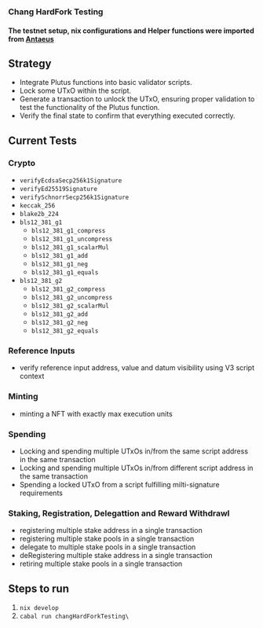 ### Chang HardFork Testing

#### The testnet setup, nix configurations and Helper functions were imported from [Antaeus](https://github.com/IntersectMBO/antaeus/)

## Strategy
- Integrate Plutus functions into basic validator scripts.
- Lock some UTxO within the script.
- Generate a transaction to unlock the UTxO, ensuring proper validation to test the functionality of the Plutus function.
- Verify the final state to confirm that everything executed correctly.

## Current Tests
### Crypto 
- `verifyEcdsaSecp256k1Signature`
- `verifyEd25519Signature`
- `verifySchnorrSecp256k1Signature` 
- `keccak_256`
- `blake2b_224`
- `bls12_381_g1`
  - `bls12_381_g1_compress` 
  - `bls12_381_g1_uncompress`
  - `bls12_381_g1_scalarMul`
  - `bls12_381_g1_add`
  - `bls12_381_g1_neg`
  - `bls12_381_g1_equals`
- `bls12_381_g2`
  - `bls12_381_g2_compress` 
  - `bls12_381_g2_uncompress`
  - `bls12_381_g2_scalarMul`
  - `bls12_381_g2_add`
  - `bls12_381_g2_neg`
  - `bls12_381_g2_equals`

### Reference Inputs 
- verify reference input address, value and datum visibility using V3 script context

### Minting
- minting a NFT with exactly max execution units

### Spending 
- Locking and spending multiple UTxOs in/from the same script address in the same transaction
- Locking and spending multiple UTxOs in/from different script address in the same transaction
- Spending a locked UTxO from a script fulfilling milti-signature requirements

### Staking, Registration, Delegattion and Reward Withdrawl 
- registering multiple stake address in a single transaction
- registering multiple stake pools in a single transaction
- delegate to multiple stake pools in a single transaction
- deRegistering multiple stake address in a single transaction
- retiring multiple stake pools in a single transaction

## Steps to run
1. `nix develop`
2. `cabal run changHardForkTesting\`